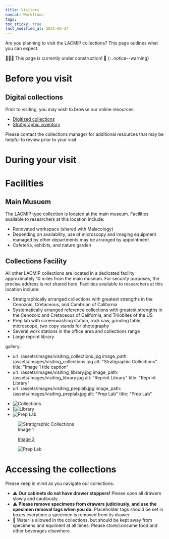 ```yaml
---
title: Visitors
navcat: Workflows
tags:
toc_sticky: true
last_modified_at: 2021-05-24
---
```


Are you planning to visit the LACMIP collections? This page outlines what you can expect.

🚧👷‍♀️ This page is currently under construction! 🚧
{: .notice--warning}

# Before you visit
## Digital collections
Prior to visiting, you may wish to browse our online resources:
- [Digitized collections](https://doi.org/10.15468/6nxzen)
- [Stratigraphic inventory](https://collections.nhm.org/invertebrate-paleontology-inventory/)

Please contact the collections manager for additional resources that may be helpful to review prior to your visit.

# During your visit
# Facilities
## Main Musuem
The LACMIP type collection is located at the main museum. Facilities available to researchers at this location include:
- Renovated workspace (shared with Malacology)
- Depending on availability, use of microscopy and imaging equipment managed by other departments may be arranged by appointment
- Cafeteria, exhibits, and nature garden

## Collections Facility
All other LACMIP collections are located in a dedicated facility approximately 10 miles from the main museum. For security purposes, the precise address is not shared here. Facilities available to researchers at this location include:
- Stratigraphically arranged collections with greatest strengths in the Cenozoic, Cretaceous, and Cambrian of California
- Systematically arranged reference collections with greatest strengths in the Cenozoic and Cretaceous of California, and Trilobites of the US
- Prep lab with screenwashing station, rock saw, grinding table, microscope, two copy stands for photography
- Several work stations in the office area and collections range
- Large reprint library

gallery:
  - url: /assets/images/visiting_collections.jpg
    image_path: /assets/images/visiting_collections.jpg
    alt: "Stratigraphic Collections"
    title: "Image 1 title caption"
  - url: /assets/images/visiting_library.jpg
    image_path: /assets/images/visiting_library.jpg
    alt: "Reprint Library"
    title: "Reprint Library"
  - url: /assets/images/visiting_preplab.jpg
    image_path: /assets/images/visiting_preplab.jpg
    alt: "Prep Lab"
    title: "Prep Lab"

  * ![Collections](https://lacmip.github.io/emu/assets/images/visiting_collections.jpg)
  * [![Library](https://lacmip.github.io/emu/assets/images/visiting_library.jpg)
  * ![Prep Lab](https://lacmip.github.io/emu/assets/images/visiting_preplab.jpg)

<article class="Gallery">
    <figure>
        <img src="https://lacmip.github.io/emu/assets/images/visiting_collections.jpg" alt="Stratigraphic Collections">
        <figcaption>Image 1</figcaption>
    </figure>
    <figure>
        <a href="https://lacmip.github.io/emu/assets/images/visiting_library.jpg" alt="Reprint Library">
        <figcaption>Image 2</figcaption></a>
    </figure>
    <figure>
        <img src="https://lacmip.github.io/emu/assets/images/visiting_preplab.jpg" alt="Prep Lab">
    </figure>
</article>

# Accessing the collections
Please keep in mind as you navigate our collections:
   - ⚠️ **Our cabinets do not have drawer stoppers!** Please open all drawers slowly and cautiously.
   - ⚠️ **Please remove specimens from drawers judiciously, and use the specimen removal tags when you do.** Placeholder tags should be set in boxes everytime a specimen is removed from its drawer.
   - 🚫 Water is allowed in the collections, but should be kept away from specimens and equiment at all times. Please store/consume food and other beverages elsewhere.
